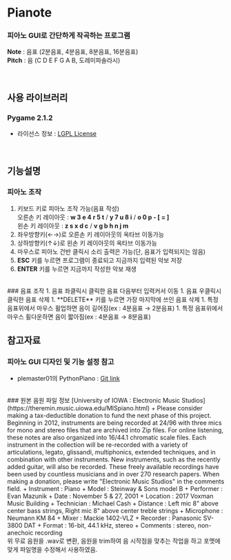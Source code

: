 # Pianote
### 피아노 GUI로 간단하게 작곡하는 프로그램  
**Note** : 음표 (2분음표, 4분음표, 8분음표, 16분음표)  
**Pitch** : 음 (C D E F G A B, 도레미파솔라시)

<br/>

## 사용 라이브러리

### Pygame 2.1.2
+ 라이선스 정보 : [LGPL License](https://www.pygame.org/docs/LGPL.txt)

<br/>

## 기능설명

### 피아노 조작
1. 키보드 키로 피아노 조작 가능(음표 작성)  
오른손 키 레이아웃 : **w 3 e 4 r 5 t**  /  **y 7 u 8 i**  /  **o 0 p - [ = ]**  
왼손 키 레이아웃 : **z s x d c**  /  **v g b h n j m**
1. 좌우방향키(←→)로 오른손 키 레이아웃의 옥타브 이동가능
1. 상하방향키(↑↓)로 왼손 키 레이아웃의 옥타브 이동가능
1. 마우스로 피아노 건반 클릭시 소리 출력은 가능(단, 음표가 입력되지는 않음)
1. **ESC** 키를 누르면 프로그램이 종료되고 지금까지 입력된 악보 저장
1. **ENTER** 키를 누르면 지금까지 작성한 악보 재생  
<br/>
### 음표 조작
1. 음표 좌클릭시 클릭한 음표 다음부터 입력커서 이동
1. 음표 우클릭시 클릭한 음표 삭제
1. **DELETE** 키를 누르면 가장 마지막에 쓰인 음표 삭제
1. 특정 음표위에서 마우스 휠업하면 음이 길어짐(ex : 4분음표 → 2분음표)
1. 특정 음표위에서 마우스 휠다운하면 음이 짧아짐(ex : 4분음표 → 8분음표)

<br/>

## 참고자료

### 피아노 GUI 디자인 및 기능 설정 참고
+ plemaster01의 PythonPiano : [Git link](https://github.com/plemaster01/PythonPiano/blob/main/main.py)  
<br/>
### 원본 음원 파일 정보
[University of IOWA : Electronic Music Studios](https://theremin.music.uiowa.edu/MISpiano.html)  
+ Please consider making a tax-deductible donation to fund the next phase of this project. Beginning in 2012, instruments are being recorded at 24/96 with three mics for mono and stereo files that are archived into Zip files. For online listening, these notes are also organized into 16/44.1 chromatic scale files. Each instrument in the collection will be re-recorded with a variety of articulations, legato, glissandi, multiphonics, extended techniques, and in combination with other instruments. New instruments, such as the recently added guitar, will also be recorded. These freely available recordings have been used by countless musicians and in over 270 research papers. When making a donation, please write "Electronic Music Studios" in the comments field.
+ Instrument :	Piano  
+ Model :	Steinway & Sons model B
+ Performer :	Evan Mazunik
+ Date :		November 5 & 27, 2001
+ Location :	2017 Voxman Music Building
+ Technician :	Michael Cash
+ Distance :	Left mic 8" above center bass strings, Right mic 8" above center treble strings
+ Microphone :	Neumann KM 84
+ Mixer :		Mackie 1402-VLZ
+ Recorder :	Panasonic SV-3800 DAT
+ Format :	16-bit, 44.1 kHz, stereo
+ Comments : stereo, non-anechoic recording  
<br/>
위 무료 음원을 .wav로 변환,  
음원을 trim하여 음 시작점을 맞추는 작업을 하고  
포맷에 맞게 파일명을 수정해서 사용하였음.